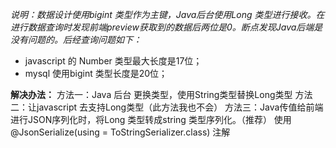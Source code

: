 *说明：数据设计使用bigint 类型作为主键，Java后台使用Long 类型进行接收。在进行数据查询时发现前端preview获取到的数据后两位是0。断点发现Java后端是没有问题的。后经查询问题如下：*

- javascript 的 Number 类型最大长度是17位；
- mysql 使用bigint 类型长度是20位；

**解决办法：**
 方法一：Java 后台 更换类型，使用String类型替换Long类型
 方法二：让javascript 去支持Long类型（此方法我也不会）
 方法三：Java传值给前端进行JSON序列化时，将Long 类型转成string 类型序列化。（推荐）
 使用   @JsonSerialize(using = ToStringSerializer.class) 注解